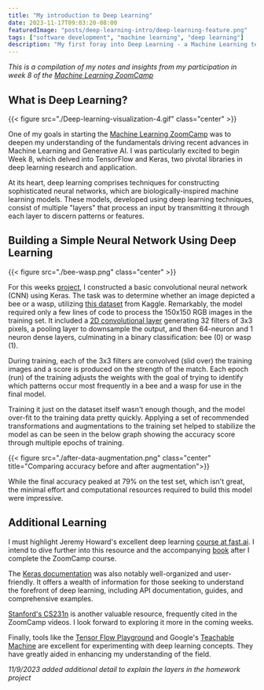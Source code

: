 ```yaml
---
title: "My introduction to Deep Learning"
date: 2023-11-17T09:03:20-08:00
featuredImage: "posts/deep-learning-intro/deep-learning-feature.png"
tags: ["software development", "machine learning", "deep learning"]
description: "My first foray into Deep Learning - a Machine Learning technique used to build AI models like ChatGPT"
---
```


_This is a compilation of my notes and insights from my participation in week 8 of the [Machine Learning ZoomCamp](https://mlzoomcamp.com/)_

## What is Deep Learning?

{{< figure src="./Deep-learning-visualization-4.gif" class="center" >}}

One of my goals in starting the [Machine Learning ZoomCamp](https://mlzoomcamp.com/) was to deepen my understanding of the fundamentals driving recent advances in Machine Learning and Generative AI. I was particularly excited to begin Week 8, which delved into TensorFlow and Keras, two pivotal libraries in deep learning research and application.

At its heart, deep learning comprises techniques for constructing sophisticated neural networks, which are biologically-inspired machine learning models. These models, developed using deep learning techniques, consist of multiple "layers" that process an input by transmitting it through each layer to discern patterns or features.

## Building a Simple Neural Network Using Deep Learning

{{< figure src="./bee-wasp.png" class="center" >}}

For this weeks [project](https://github.com/Tadwork/MLZoomCampSolutions/blob/main/week8/homework.ipynb), I constructed a basic convolutional neural network (CNN) using Keras. The task was to determine whether an image depicted a bee or a wasp, utilizing [this dataset](https://www.kaggle.com/datasets/jerzydziewierz/bee-vs-wasp) from Kaggle. Remarkably, the model required only a few lines of code to process the 150x150 RGB images in the training set. It included a [2D convolutional layer](https://keras.io/api/layers/convolution_layers/convolution2d/) generating 32 filters of 3x3 pixels, a pooling layer to downsample the output, and then 64-neuron and 1 neuron dense layers, culminating in a binary classification: bee (0) or wasp (1).

During training, each of the 3x3 filters are convolved (slid over) the training images and a score is produced on the strength of the match. Each epoch (run) of the training adjusts the weights with the goal of trying to identify which patterns occur most frequently in a bee and a wasp for use in the final model.

Training it just on the dataset itself wasn't enough though, and the model over-fit to the training data pretty quickly. Applying a set of recommended transformations and augmentations to the training set helped to stabilize the model as can be seen in the below graph showing the accuracy score through multiple epochs of training.

{{< figure src="./after-data-augmentation.png" class="center" title="Comparing accuracy before and after augmentation">}}

While the final accuracy peaked at 79% on the test set, which isn't great, the minimal effort and computational resources required to build this model were impressive.

## Additional Learning

I must highlight Jeremy Howard's excellent deep learning [course at fast.ai](https://course.fast.ai/). I intend to dive further into this resource and the accompanying [book](https://course.fast.ai/Resources/book.html) after I complete the ZoomCamp course.

The [Keras documentation](https://keras.io/) was also notably well-organized and user-friendly. It offers a wealth of information for those seeking to understand the forefront of deep learning, including API documentation, guides, and comprehensive examples.

[Stanford's CS231n](https://cs231n.github.io/) is another valuable resource, frequently cited in the ZoomCamp videos. I look forward to exploring it more in the coming weeks.

Finally, tools like the [Tensor Flow Playground](https://playground.tensorflow.org/) and Google's [Teachable Machine](https://teachablemachine.withgoogle.com/) are excellent for experimenting with deep learning concepts. They have greatly aided in enhancing my understanding of the field.

_11/9/2023 added additional detail to explain the layers in the homework project_